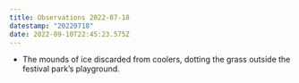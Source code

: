 ```yaml
---
title: Observations 2022-07-18
datestamp: "20220718"
date: 2022-09-10T22:45:23.575Z
---
```

- The mounds of ice discarded from coolers, dotting the grass outside the festival park’s playground.